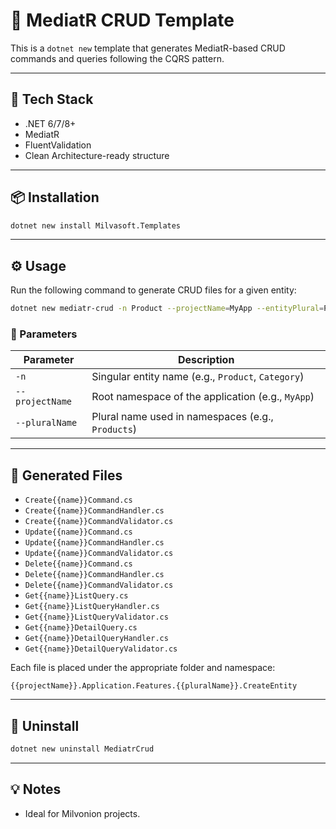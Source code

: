 # 🧩 MediatR CRUD Template

This is a `dotnet new` template that generates MediatR-based CRUD commands and queries following the CQRS pattern.

---

## 🚀 Tech Stack

- .NET 6/7/8+
- MediatR
- FluentValidation
- Clean Architecture-ready structure

---

## 📦 Installation

```bash
dotnet new install Milvasoft.Templates
```

---

## ⚙️ Usage

Run the following command to generate CRUD files for a given entity:

```bash
dotnet new mediatr-crud -n Product --projectName=MyApp --entityPlural=Products -o src/YourApp.Application/Features/Products
```

### 🧠 Parameters

| Parameter         | Description                                              |
|-------------------|----------------------------------------------------------|
| `-n`              | Singular entity name (e.g., `Product`, `Category`)       |
| `--projectName`   | Root namespace of the application (e.g., `MyApp`)        |
| `--pluralName`    | Plural name used in namespaces (e.g., `Products`)        |

---

## 📁 Generated Files

- `Create{{name}}Command.cs`
- `Create{{name}}CommandHandler.cs`
- `Create{{name}}CommandValidator.cs`
- `Update{{name}}Command.cs`
- `Update{{name}}CommandHandler.cs`
- `Update{{name}}CommandValidator.cs`
- `Delete{{name}}Command.cs`
- `Delete{{name}}CommandHandler.cs`
- `Delete{{name}}CommandValidator.cs`
- `Get{{name}}ListQuery.cs`
- `Get{{name}}ListQueryHandler.cs`
- `Get{{name}}ListQueryValidator.cs`
- `Get{{name}}DetailQuery.cs`
- `Get{{name}}DetailQueryHandler.cs`
- `Get{{name}}DetailQueryValidator.cs`

Each file is placed under the appropriate folder and namespace:

```
{{projectName}}.Application.Features.{{pluralName}}.CreateEntity
```

---

## 🧹 Uninstall

```bash
dotnet new uninstall MediatrCrud
```

---

## 💡 Notes

- Ideal for Milvonion projects.